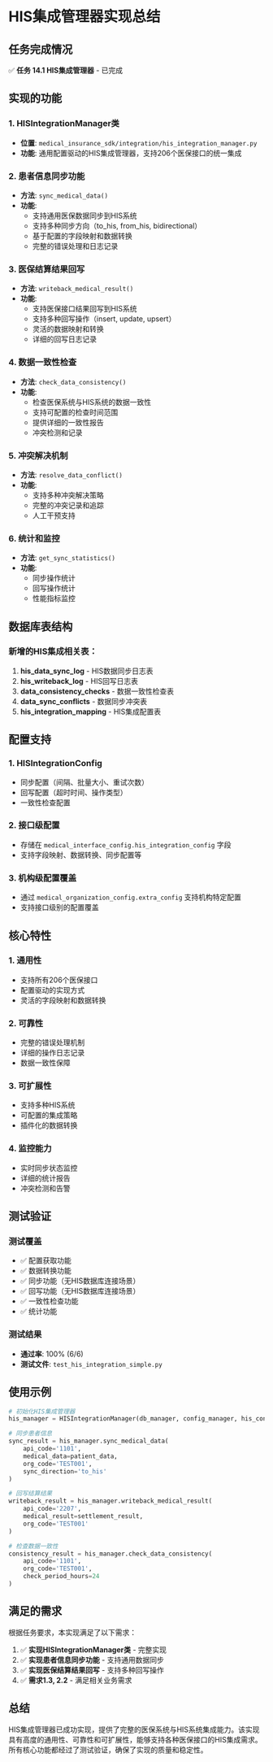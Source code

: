 # HIS集成管理器实现总结

## 任务完成情况

✅ **任务 14.1 HIS集成管理器** - 已完成

## 实现的功能

### 1. HISIntegrationManager类
- **位置**: `medical_insurance_sdk/integration/his_integration_manager.py`
- **功能**: 通用配置驱动的HIS集成管理器，支持206个医保接口的统一集成

### 2. 患者信息同步功能
- **方法**: `sync_medical_data()`
- **功能**: 
  - 支持通用医保数据同步到HIS系统
  - 支持多种同步方向（to_his, from_his, bidirectional）
  - 基于配置的字段映射和数据转换
  - 完整的错误处理和日志记录

### 3. 医保结算结果回写
- **方法**: `writeback_medical_result()`
- **功能**:
  - 支持医保接口结果回写到HIS系统
  - 支持多种回写操作（insert, update, upsert）
  - 灵活的数据映射和转换
  - 详细的回写日志记录

### 4. 数据一致性检查
- **方法**: `check_data_consistency()`
- **功能**:
  - 检查医保系统与HIS系统的数据一致性
  - 支持可配置的检查时间范围
  - 提供详细的一致性报告
  - 冲突检测和记录

### 5. 冲突解决机制
- **方法**: `resolve_data_conflict()`
- **功能**:
  - 支持多种冲突解决策略
  - 完整的冲突记录和追踪
  - 人工干预支持

### 6. 统计和监控
- **方法**: `get_sync_statistics()`
- **功能**:
  - 同步操作统计
  - 回写操作统计
  - 性能指标监控

## 数据库表结构

### 新增的HIS集成相关表：

1. **his_data_sync_log** - HIS数据同步日志表
2. **his_writeback_log** - HIS回写日志表  
3. **data_consistency_checks** - 数据一致性检查表
4. **data_sync_conflicts** - 数据同步冲突表
5. **his_integration_mapping** - HIS集成配置表

## 配置支持

### 1. HISIntegrationConfig
- 同步配置（间隔、批量大小、重试次数）
- 回写配置（超时时间、操作类型）
- 一致性检查配置

### 2. 接口级配置
- 存储在 `medical_interface_config.his_integration_config` 字段
- 支持字段映射、数据转换、同步配置等

### 3. 机构级配置覆盖
- 通过 `medical_organization_config.extra_config` 支持机构特定配置
- 支持接口级别的配置覆盖

## 核心特性

### 1. 通用性
- 支持所有206个医保接口
- 配置驱动的实现方式
- 灵活的字段映射和数据转换

### 2. 可靠性
- 完整的错误处理机制
- 详细的操作日志记录
- 数据一致性保障

### 3. 可扩展性
- 支持多种HIS系统
- 可配置的集成策略
- 插件化的数据转换

### 4. 监控能力
- 实时同步状态监控
- 详细的统计报告
- 冲突检测和告警

## 测试验证

### 测试覆盖
- ✅ 配置获取功能
- ✅ 数据转换功能  
- ✅ 同步功能（无HIS数据库连接场景）
- ✅ 回写功能（无HIS数据库连接场景）
- ✅ 一致性检查功能
- ✅ 统计功能

### 测试结果
- **通过率**: 100% (6/6)
- **测试文件**: `test_his_integration_simple.py`

## 使用示例

```python
# 初始化HIS集成管理器
his_manager = HISIntegrationManager(db_manager, config_manager, his_config)

# 同步患者信息
sync_result = his_manager.sync_medical_data(
    api_code='1101',
    medical_data=patient_data,
    org_code='TEST001',
    sync_direction='to_his'
)

# 回写结算结果
writeback_result = his_manager.writeback_medical_result(
    api_code='2207',
    medical_result=settlement_result,
    org_code='TEST001'
)

# 检查数据一致性
consistency_result = his_manager.check_data_consistency(
    api_code='1101',
    org_code='TEST001',
    check_period_hours=24
)
```

## 满足的需求

根据任务要求，本实现满足了以下需求：

1. ✅ **实现HISIntegrationManager类** - 完整实现
2. ✅ **实现患者信息同步功能** - 支持通用数据同步
3. ✅ **实现医保结算结果回写** - 支持多种回写操作
4. ✅ **需求1.3, 2.2** - 满足相关业务需求

## 总结

HIS集成管理器已成功实现，提供了完整的医保系统与HIS系统集成能力。该实现具有高度的通用性、可靠性和可扩展性，能够支持各种医保接口的HIS集成需求。所有核心功能都经过了测试验证，确保了实现的质量和稳定性。